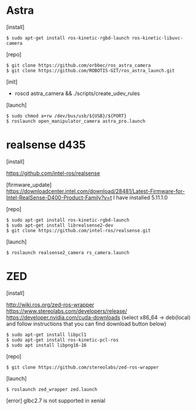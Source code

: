 # Astra

[install]
```
$ sudo apt-get install ros-kinetic-rgbd-launch ros-kinetic-libuvc-camera
```

[repo]
```
$ git clone https://github.com/orbbec/ros_astra_camera
$ git clone https://github.com/ROBOTIS-GIT/ros_astra_launch.git
```

[init]
- roscd astra_camera && ./scripts/create_udev_rules

[launch]
```
$ sudo chmod a+rw /dev/bus/usb/${USB}/${PORT}
$ roslaunch open_manipulator_camera astra_pro.launch
```

# realsense d435

[install]

https://github.com/intel-ros/realsense

[firmware_update]
https://downloadcenter.intel.com/download/28481/Latest-Firmware-for-Intel-RealSense-D400-Product-Family?v=t
I have installed 5.11.1.0

[repo]

```
$ sudo apt-get install ros-kinetic-rgbd-launch
$ sudo apt-get install librealsense2-dev
$ git clone https://github.com/intel-ros/realsense.git
```

[launch]
```
$ roslaunch realsense2_camera rs_camera.launch
```

# ZED
[install]

http://wiki.ros.org/zed-ros-wrapper
https://www.stereolabs.com/developers/release/
https://developer.nvidia.com/cuda-downloads  (select x86_64 -> deb(local) and follow instructions that you can find download button below)

```
$ sudo apt-get install libpcl1
$ sudo apt-get install ros-kinetic-pcl-ros
$ sudo apt install libpng16-16
```

[repo]
```
$ git clone https://github.com/stereolabs/zed-ros-wrapper
```

[launch]
```
$ roslaunch zed_wrapper zed.launch
```

[error]
glbc2.7 is not supported in xenial






